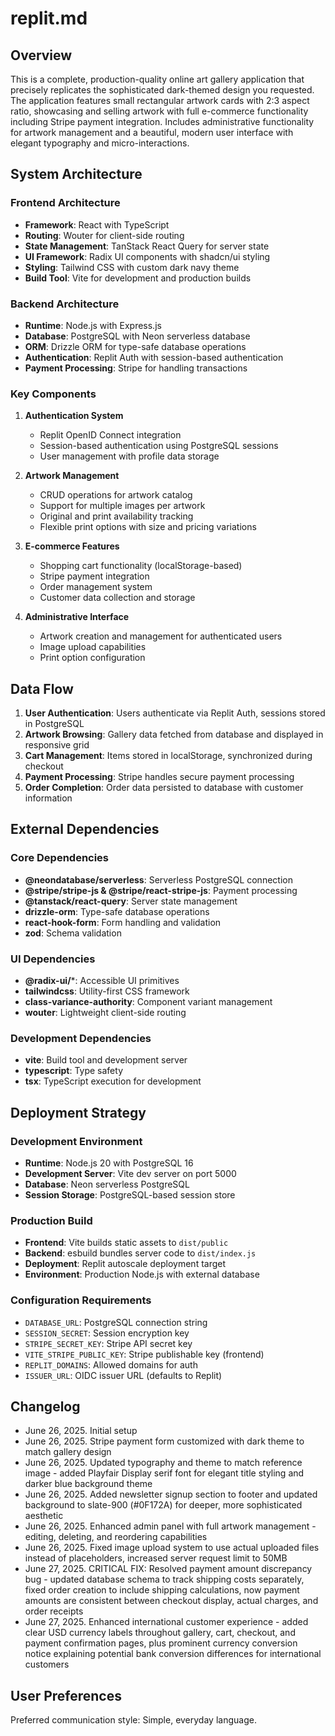 # replit.md

## Overview

This is a complete, production-quality online art gallery application that precisely replicates the sophisticated dark-themed design you requested. The application features small rectangular artwork cards with 2:3 aspect ratio, showcasing and selling artwork with full e-commerce functionality including Stripe payment integration. Includes administrative functionality for artwork management and a beautiful, modern user interface with elegant typography and micro-interactions.

## System Architecture

### Frontend Architecture
- **Framework**: React with TypeScript
- **Routing**: Wouter for client-side routing
- **State Management**: TanStack React Query for server state
- **UI Framework**: Radix UI components with shadcn/ui styling
- **Styling**: Tailwind CSS with custom dark navy theme
- **Build Tool**: Vite for development and production builds

### Backend Architecture
- **Runtime**: Node.js with Express.js
- **Database**: PostgreSQL with Neon serverless database
- **ORM**: Drizzle ORM for type-safe database operations
- **Authentication**: Replit Auth with session-based authentication
- **Payment Processing**: Stripe for handling transactions

### Key Components

1. **Authentication System**
   - Replit OpenID Connect integration
   - Session-based authentication using PostgreSQL sessions
   - User management with profile data storage

2. **Artwork Management**
   - CRUD operations for artwork catalog
   - Support for multiple images per artwork
   - Original and print availability tracking
   - Flexible print options with size and pricing variations

3. **E-commerce Features**
   - Shopping cart functionality (localStorage-based)
   - Stripe payment integration
   - Order management system
   - Customer data collection and storage

4. **Administrative Interface**
   - Artwork creation and management for authenticated users
   - Image upload capabilities
   - Print option configuration

## Data Flow

1. **User Authentication**: Users authenticate via Replit Auth, sessions stored in PostgreSQL
2. **Artwork Browsing**: Gallery data fetched from database and displayed in responsive grid
3. **Cart Management**: Items stored in localStorage, synchronized during checkout
4. **Payment Processing**: Stripe handles secure payment processing
5. **Order Completion**: Order data persisted to database with customer information

## External Dependencies

### Core Dependencies
- **@neondatabase/serverless**: Serverless PostgreSQL connection
- **@stripe/stripe-js & @stripe/react-stripe-js**: Payment processing
- **@tanstack/react-query**: Server state management
- **drizzle-orm**: Type-safe database operations
- **react-hook-form**: Form handling and validation
- **zod**: Schema validation

### UI Dependencies
- **@radix-ui/***: Accessible UI primitives
- **tailwindcss**: Utility-first CSS framework
- **class-variance-authority**: Component variant management
- **wouter**: Lightweight client-side routing

### Development Dependencies
- **vite**: Build tool and development server
- **typescript**: Type safety
- **tsx**: TypeScript execution for development

## Deployment Strategy

### Development Environment
- **Runtime**: Node.js 20 with PostgreSQL 16
- **Development Server**: Vite dev server on port 5000
- **Database**: Neon serverless PostgreSQL
- **Session Storage**: PostgreSQL-based session store

### Production Build
- **Frontend**: Vite builds static assets to `dist/public`
- **Backend**: esbuild bundles server code to `dist/index.js`
- **Deployment**: Replit autoscale deployment target
- **Environment**: Production Node.js with external database

### Configuration Requirements
- `DATABASE_URL`: PostgreSQL connection string
- `SESSION_SECRET`: Session encryption key
- `STRIPE_SECRET_KEY`: Stripe API secret key
- `VITE_STRIPE_PUBLIC_KEY`: Stripe publishable key (frontend)
- `REPLIT_DOMAINS`: Allowed domains for auth
- `ISSUER_URL`: OIDC issuer URL (defaults to Replit)

## Changelog
- June 26, 2025. Initial setup
- June 26, 2025. Stripe payment form customized with dark theme to match gallery design
- June 26, 2025. Updated typography and theme to match reference image - added Playfair Display serif font for elegant title styling and darker blue background theme
- June 26, 2025. Added newsletter signup section to footer and updated background to slate-900 (#0F172A) for deeper, more sophisticated aesthetic
- June 26, 2025. Enhanced admin panel with full artwork management - editing, deleting, and reordering capabilities
- June 26, 2025. Fixed image upload system to use actual uploaded files instead of placeholders, increased server request limit to 50MB
- June 27, 2025. CRITICAL FIX: Resolved payment amount discrepancy bug - updated database schema to track shipping costs separately, fixed order creation to include shipping calculations, now payment amounts are consistent between checkout display, actual charges, and order receipts
- June 27, 2025. Enhanced international customer experience - added clear USD currency labels throughout gallery, cart, checkout, and payment confirmation pages, plus prominent currency conversion notice explaining potential bank conversion differences for international customers

## User Preferences

Preferred communication style: Simple, everyday language.